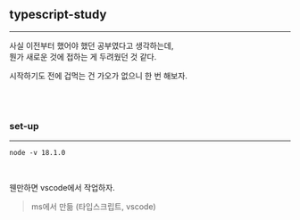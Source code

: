 ## typescript-study

---

사실 이전부터 했어야 했던 공부였다고 생각하는데,
<br> 뭔가 새로운 것에 접하는 게 두려웠던 것 같다. <br>

시작하기도 전에 겁먹는 건 가오가 없으니 한 번 해보자.

<br>
<br>

### set-up

---

```
node -v 18.1.0
```

<br>

웬만하면 vscode에서 작업하자.

> ms에서 만듦 (타입스크립트, vscode)

<br>
<br>
